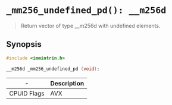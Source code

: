 `_mm256_undefined_pd(): __m256d`
================================

> Return vector of type __m256d with undefined elements.

## Synopsis

```c
#include <immintrin.h>

__m256d _mm256_undefined_pd (void);
```

| -           | Description |
| ----------- | ----------- |
| CPUID Flags | AVX         |